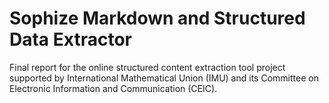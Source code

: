 # Sophize Markdown and Structured Data Extractor
Final report for the online structured content extraction tool project supported by International Mathematical Union (IMU) and its Committee on Electronic Information and Communication (CEIC).
